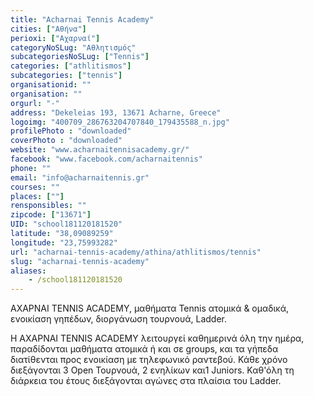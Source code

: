 ```yaml
---
title: "Acharnai Tennis Academy"
cities: ["Αθήνα"]
perioxi: ["Αχαρναί"]
categoryNoSLug: "Αθλητισμός"
subcategoriesNoSLug: ["Tennis"]
categories: ["athlitismos"]
subcategories: ["tennis"]
organisationid: ""
organisation: ""
orgurl: "-"
address: "Dekeleias 193, 13671 Acharne, Greece"
logoimg: "400709_286763204707840_179435588_n.jpg"
profilePhoto : "downloaded"
coverPhoto : "downloaded"
website: "www.acharnaitennisacademy.gr/"
facebook: "www.facebook.com/acharnaitennis"
phone: ""
email: "info@acharnaitennis.gr"
courses: ""
places: [""]
rensponsibles: ""
zipcode: ["13671"]
UID: "school181120181520"
latitude: "38,09089259"
longitude: "23,75993282"
url: "acharnai-tennis-academy/athina/athlitismos/tennis"
slug: "acharnai-tennis-academy"
aliases:
    - /school181120181520
---
```



ΑΧΑΡΝΑΙ TENNIS ACADEMY, μαθήματα Tennis ατομικά &amp; ομαδικά, ενοικίαση γηπέδων, διοργάνωση τουρνουά, Ladder.

Η ΑΧΑΡΝΑΙ TENNIS ACADEMY λειτουργεί καθημερινά όλη την ημέρα, παραδίδονται μαθήματα ατομικά ή και σε groups, και τα γήπεδα διατίθενται προς ενοικίαση με τηλεφωνικό ραντεβού. Κάθε χρόνο διεξάγονται 3 Open Τουρνουά, 2 ενηλίκων και1 Juniors. Καθ&#39;όλη τη διάρκεια του έτους διεξάγονται αγώνες στα πλαίσια του Ladder.